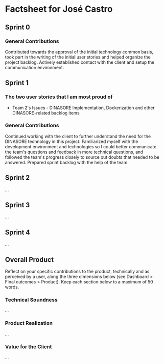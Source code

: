 # Factsheet for José Castro

## Sprint 0

### General Contributions

Contributed towards the approval of the initial technology common basis, took part in the writing of the initial user stories and helped organize the project backlog. Actively established contact with the client and setup the communication environment.

## Sprint 1

### The two user stories that I am most proud of

 * Team 2's Issues - DINASORE Implementation, Dockerization and other DINASORE-related backlog items 

### General Contributions

Continued working with the client to further understand the need for the DINASORE technology in this project. Familiarized myself with the development environment and technologies so I could better communicate the team's questions and feedback in more technical questions, and followed the team's progress closely to source out doubts that needed to be answered. Prepared sprint backlog with the help of the team.

## Sprint 2

...


## Sprint 3

...


## Sprint 4

...


## Overall Product

Reflect on your specific contributions to the product, technically and as perceived by a user, along the three dimensions below (see Dashboard > Final outcomes > Product). Keep each section below to a maximum of 50 words.


### Technical Soundness

...


### Product Realization

...


### Value for the Client

...
